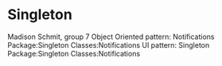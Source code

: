 # Singleton
Madison Schmit, group 7
Object Oriented pattern: Notifications
Package:Singleton  Classes:Notifications
UI pattern: Singleton
Package:Singleton  Classes:Notifications
